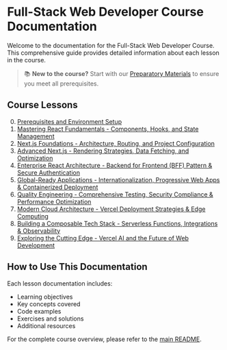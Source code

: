 # Full-Stack Web Developer Course Documentation

Welcome to the documentation for the Full-Stack Web Developer Course. This comprehensive guide provides detailed information about each lesson in the course.

> 📚 **New to the course?** Start with our [Preparatory Materials](./lesson-0-elementary.md) to ensure you meet all prerequisites.

## Course Lessons

0. [Prerequisites and Environment Setup](./lesson-0-elementary.md)
1. [Mastering React Fundamentals - Components, Hooks, and State Management](./lesson-1-react-fundamentals.md)
2. [Next.js Foundations - Architecture, Routing, and Project Configuration](./lesson-2-nextjs-basics.md)
3. [Advanced Next.js - Rendering Strategies, Data Fetching, and Optimization](./lesson-3-nextjs-full.md)
4. [Enterprise React Architecture - Backend for Frontend (BFF) Pattern & Secure Authentication](./lesson-4-enterprise-react-1.md)
5. [Global-Ready Applications - Internationalization, Progressive Web Apps & Containerized Deployment](./lesson-5-enterprise-react-2.md)
6. [Quality Engineering - Comprehensive Testing, Security Compliance & Performance Optimization](./lesson-6-qa-testing.md)
7. [Modern Cloud Architecture - Vercel Deployment Strategies & Edge Computing](./lesson-7-vercel-1.md)
8. [Building a Composable Tech Stack - Serverless Functions, Integrations & Observability](./lesson-8-vercel-2.md)
9. [Exploring the Cutting Edge - Vercel AI and the Future of Web Development](./lesson-9-bonus-v0.md)

## How to Use This Documentation

Each lesson documentation includes:

- Learning objectives
- Key concepts covered
- Code examples
- Exercises and solutions
- Additional resources

For the complete course overview, please refer to the [main README](../README.md).
